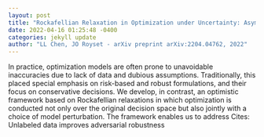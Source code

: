 ```yaml
--- 
layout: post 
title: "Rockafellian Relaxation in Optimization under Uncertainty: Asymptotically Exact Formulations" 
date: 2022-04-16 01:25:48 -0400 
categories: jekyll update 
author: "LL Chen, JO Royset - arXiv preprint arXiv:2204.04762, 2022" 
--- 
```

In practice, optimization models are often prone to unavoidable inaccuracies due to lack of data and dubious assumptions. Traditionally, this placed special emphasis on risk-based and robust formulations, and their focus on conservative decisions. We develop, in contrast, an optimistic framework based on Rockafellian relaxations in which optimization is conducted not only over the original decision space but also jointly with a choice of model perturbation. The framework enables us to address Cites: Unlabeled data improves adversarial robustness